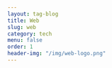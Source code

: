 ```yaml
---
layout: tag-blog
title: Web
slug: web
category: tech
menu: false
order: 1
header-img: "/img/web-logo.png"
---
```

